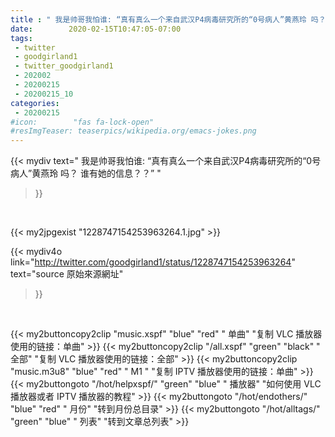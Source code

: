 ```yaml
---
title : " 我是帅哥我怕谁: “真有真么一个来自武汉P4病毒研究所的“0号病人”黄燕玲 吗？&#10;&#10;谁有她的信息？？”  "
date:        2020-02-15T10:47:05-07:00
tags:
 - twitter
 - goodgirland1
 - twitter_goodgirland1
 - 202002
 - 20200215
 - 20200215_10
categories:
 - 20200215
#icon:        "fas fa-lock-open"
#resImgTeaser: teaserpics/wikipedia.org/emacs-jokes.png
---
```


{{< mydiv text=" 我是帅哥我怕谁: “真有真么一个来自武汉P4病毒研究所的“0号病人”黄燕玲 吗？&#10;&#10;谁有她的信息？？”  "
>}}
<br>


 {{< my2jpgexist "1228747154253963264.1.jpg" >}}<br> 



{{< mydiv4o link="http://twitter.com/goodgirland1/status/1228747154253963264"
text="source 原始來源網址"
>}}


<br>



{{< my2buttoncopy2clip "music.xspf"        "blue"   "red"    " 单曲"  "复制 VLC 播放器使用的链接：单曲" >}} {{< my2buttoncopy2clip "/all.xspf"         "green"  "black"  " 全部"  "复制 VLC 播放器使用的链接：全部" >}} {{< my2buttoncopy2clip "music.m3u8"        "blue"   "red"    " M1 "    "复制 IPTV 播放器使用的链接：单曲" >}} {{< my2buttongoto      "/hot/helpxspf/"    "green"  "blue"   " 播放器" "如何使用 VLC 播放器或者 IPTV 播放器的教程" >}} {{< my2buttongoto      "/hot/endothers/"   "blue"   "red"    " 月份"   "转到月份总目录" >}} {{< my2buttongoto      "/hot/alltags/"     "green"  "blue"   " 列表"   "转到文章总列表" >}} 
